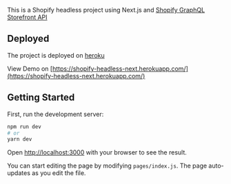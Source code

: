 This is a Shopify headless project using Next.js and [Shopify GraphQL Storefront API](https://shopify.dev/api/storefront#top)

## Deployed
The project is deployed on [heroku](www.heroku.com) 

View Demo on [https://shopify-headless-next.herokuapp.com/](https://shopify-headless-next.herokuapp.com/)

## Getting Started



First, run the development server:

```bash
npm run dev
# or
yarn dev
```

Open [http://localhost:3000](http://localhost:3000) with your browser to see the result.

You can start editing the page by modifying `pages/index.js`. The page auto-updates as you edit the file.

